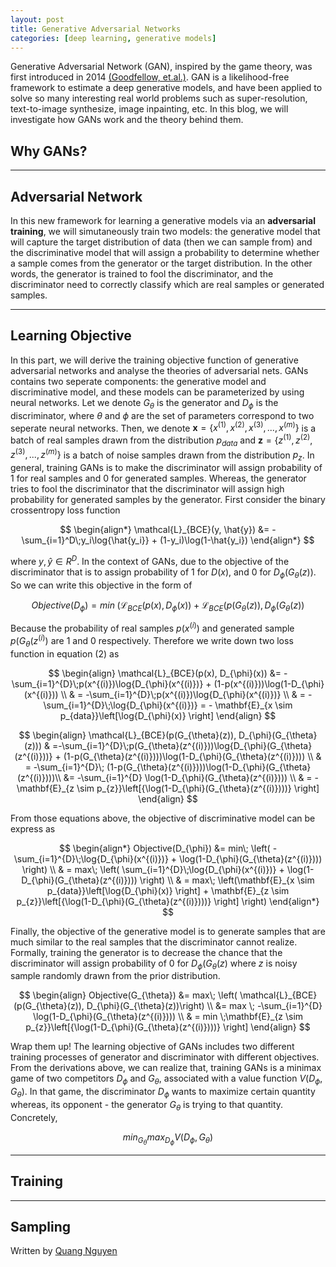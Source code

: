 ```yaml
---
layout: post
title: Generative Adversarial Networks
categories: [deep learning, generative models]
---
```

Generative Adversarial Network (GAN), inspired by the game theory, was first introduced in 2014 [(Goodfellow, et.al.)](https://papers.nips.cc/paper/2014/hash/5ca3e9b122f61f8f06494c97b1afccf3-Abstract.html). GAN is a likelihood-free framework to estimate a deep generative models, and have been applied to solve so many interesting real world problems such as super-resolution, text-to-image synthesize, image inpainting, etc. In this blog, we will investigate how GANs work and the theory behind them.

## **Why GANs?**
<hr>

## **Adversarial Network**
In this new framework for learning a generative models via an **adversarial** **training**, we will simutaneously train two models: the generative model that will capture the target distribution of data (then we can sample from) and the discriminative model that will assign a probability to determine whether a sample comes from the generator or the target distribution. In the other words, the generator is trained to fool the discriminator, and the discriminator need to correctly classify which are real samples or generated samples.
<hr>

## **Learning Objective**

In this part, we will derive the training objective function of generative adversarial networks and analyse the theories of adversarial nets. GANs contains two seperate components: the generative model and discriminative model, and these models can be parameterized by using neural networks. Let we denote $G_{\theta}$ is the generator and $D_{\phi}$ is the discriminator, where $\theta$ and $\phi$ are the set of parameters correspond to two seperate neural networks. Then, we denote $\mathbf{x} = \{x^{(1)}, x^{(2)}, x^{(3)},..., x^{(m)} \}$ is a batch of real samples drawn from the distribution $p_{data}$ and $\mathbf{z} = \{z^{(1)}, z^{(2)}, z^{(3)},..., z^{(m)} \}$ is a batch of noise samples drawn from the distribution $p_z$. In general, training GANs is to make the discriminator will assign probability of 1 for real samples and 0 for generated samples. Whereas, the generator tries to fool the discriminator that the discriminator will assign high probability for generated samples by the generator. First consider the binary crossentropy loss function

$$
\begin{align*}
    \mathcal{L}_{BCE}(y, \hat{y}) &= -\sum_{i=1}^D\;y_i\log{\hat{y_i}} + (1-y_i)\log(1-\hat{y_i})
\end{align*}
$$

where $y, \hat{y} \in R^D$. In the context of GANs, due to the objective of the discriminator that is to assign probability of 1 for $D(x)$, and 0 for  $D_{\phi}(G_{\theta}(z))$. So we can write this objective in the form of 

$$
\begin{equation}
    Objective(D_{\phi}) = min\; (\mathcal{L}_{BCE}(p(x), D_{\phi}(x)) +\mathcal{L}_{BCE}(p(G_{\theta}(z)), D_{\phi}(G_{\theta}(z))
\end{equation}
$$

Because the probability of real samples $p(x^{(i)})$ and generated sample $p(G_{\theta}(z^{(i)})$  are  1 and 0 respectively. Therefore we write down two loss function in equation (2) as

$$
\begin{align}
    \mathcal{L}_{BCE}(p(x), D_{\phi}(x)) &= -\sum_{i=1}^{D}\;p(x^{(i)})\log{D_{\phi}(x^{(i)})} + (1-p(x^{(i)}))\log(1-D_{\phi}(x^{(i)}))  \\
    & = -\sum_{i=1}^{D}\;p(x^{(i)})\log{D_{\phi}(x^{(i)})} \\
    & = -\sum_{i=1}^{D}\;\log{D_{\phi}(x^{(i)})} = - \mathbf{E}_{x \sim p_{data}}\left[\log{D_{\phi}(x)} \right]
\end{align}
$$

$$
\begin{align}
    \mathcal{L}_{BCE}(p(G_{\theta}(z)), D_{\phi}(G_{\theta}(z))) 
    & =-\sum_{i=1}^{D}\;p(G_{\theta}(z^{(i)}))\log{D_{\phi}(G_{\theta}(z^{(i)}))} + (1-p(G_{\theta}(z^{(i)})))\log(1-D_{\phi}(G_{\theta}(z^{(i)}))) \\
    & = -\sum_{i=1}^{D}\; (1-p(G_{\theta}(z^{(i)})))\log(1-D_{\phi}(G_{\theta}(z^{(i)})))\\
    &= -\sum_{i=1}^{D} \log(1-D_{\phi}(G_{\theta}(z^{(i)}))) \\
    & = - \mathbf{E}_{z \sim p_{z}}\left[{\log(1-D_{\phi}(G_{\theta}(z^{(i)})))} \right]
\end{align}
$$

From those equations above, the objective of discriminative model can be express as 

$$
\begin{align*}
    Objective(D_{\phi}) &= min\; \left( -\sum_{i=1}^{D}\;\log{D_{\phi}(x^{(i)})} + \log(1-D_{\phi}(G_{\theta}(z^{(i)}))) \right) \\
    & = max\; \left( \sum_{i=1}^{D}\;\log{D_{\phi}(x^{(i)})} + \log(1-D_{\phi}(G_{\theta}(z^{(i)}))) \right) \\
    & = max\; \left(\mathbf{E}_{x \sim p_{data}}\left[\log{D_{\phi}(x)} \right] + \mathbf{E}_{z \sim p_{z}}\left[{\log(1-D_{\phi}(G_{\theta}(z^{(i)})))} \right] \right)
\end{align*}
$$

Finally, the objective of the generative model is to generate samples that are much similar to the real samples that the discriminator cannot realize. Formally, training the generator is to decrease the chance that the discriminator will assign probability of 0 for $D_{\phi}(G_{\theta}(z)$ where $z$ is noisy sample randomly drawn from the prior distribution.

$$
\begin{align}
    Objective(G_{\theta}) 
        &= max\; \left(
        \mathcal{L}_{BCE}(p(G_{\theta}(z)), D_{\phi}(G_{\theta}(z))\right)
        \\
        &= max \; -\sum_{i=1}^{D} \log(1-D_{\phi}(G_{\theta}(z^{(i)}))) \\
        & = min \;\mathbf{E}_{z \sim p_{z}}\left[{\log(1-D_{\phi}(G_{\theta}(z^{(i)})))} \right]
\end{align}
$$

Wrap them up! The learning objective of GANs includes two different training processes of generator and discriminator with different objectives. From the derivations above, we can realize that, training GANs is a minimax game of two competitors $D_{\phi}$ and $G_{\theta}$, associated with a value function $V(D_{\phi}, G_{\theta})$. In that game, the discriminator $D_{\phi}$ wants to maximize certain quantity whereas, its opponent - the generator $G_{\theta}$ is trying to that quantity. Concretely,

$$
min_{G_{\theta}}max_{D_{\phi}}V(D_{\phi}, G_{\theta})
$$

<hr>

## **Training** 

<hr>

## **Sampling**

Written by [Quang Nguyen](https://quang-ngh.github.io)